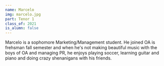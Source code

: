 ```yaml
---
name: Marcelo
img: marcelo.jpg
part: Tenor 1
class_of: 2021
is_alumn: false
---
```

Marcelo is a sophomore Marketing/Management student. He joined OA is frehsman fall semester and when he's not making beautiful music with the boys of OA and managing PR, he enjoys playing soccer, learning guitar and piano and doing crazy shenanigans with his friends.
